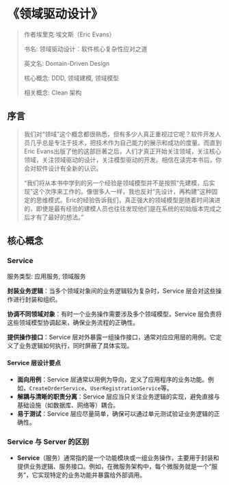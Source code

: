 # 《领域驱动设计》

> 作者埃里克·埃文斯（Eric Evans）
>
> 书名: 领域驱动设计：软件核心复杂性应对之道
>
> 英文名: Domain-Driven Design
>
> 核心概念: DDD, 领域建模, 领域模型
>
> 相关概念: Clean 架构

## 序言

> 我们对“领域”这个概念都很熟悉，但有多少人真正重视过它呢？软件开发人员几乎总是专注于技术，把技术作为自己能力的展示和成功的度量。而直到Eric Evans出版了他的这部巨著之后，人们才真正开始关注领域，关注核心领域，关注领域驱动的设计，关注模型驱动的开发。相信在读完本书后，你会对软件设计有全新的认识。
>
> “我们将从本书中学到的另一个经验是领域模型并不是按照“先建模，后实现”这个次序来工作的。像很多人一样，我也反对“先设计，再构建”这种固定的思维模式。Eric的经验告诉我们，真正强大的领域模型是随着时间演进的，即使是最有经验的建模人员也往往发现他们是在系统的初始版本完成之后才有了最好的想法。”

## 核心概念

### Service

服务类型: 应用服务, 领域服务

**封装业务逻辑**：当多个领域对象间的业务逻辑较为复杂时，Service 层会对这些操作进行封装和组织。

**协调不同领域对象**：有时一个业务操作需要涉及多个领域模型，Service 层负责将这些领域模型协调起来，确保业务流程的正确性。

**提供操作接口**：Service 层对外暴露一组操作接口，通常对应应用层的用例。它定义了业务逻辑如何执行，同时屏蔽了具体实现。



#### **Service 层设计要点**

- **面向用例**：Service 层通常以用例为导向，定义了应用程序的业务功能。例如，`CreateOrderService`、`UserRegistrationService`等。
- **解耦与清晰的职责分离**：Service 层应当只关注业务逻辑的实现，避免直接与基础设施（如数据库、网络等）耦合。
- **易于测试**：Service 层应尽量简单，确保可以通过单元测试验证业务逻辑的正确性。

### Service 与 Server 的区别

- **Service**（服务）通常指的是一个功能模块或一组业务操作，主要用于封装和提供业务逻辑、服务接口。例如，在微服务架构中，每个微服务就是一个“服务”，它实现特定的业务功能并暴露给外部调用。
